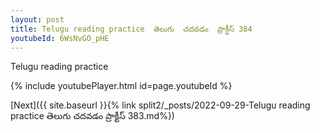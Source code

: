 ```yaml
---
layout: post
title: Telugu reading practice  తెలుగు  చదవడం  ప్రాక్టీస్ 384
youtubeId: 6WsNvGO_pHE
---
```

 
 
Telugu reading practice
 
 
 
 
 


{% include youtubePlayer.html id=page.youtubeId %}
 
[Next]({{ site.baseurl }}{% link  split2/_posts/2022-09-29-Telugu reading practice  తెలుగు  చదవడం  ప్రాక్టీస్ 383.md%})
 
